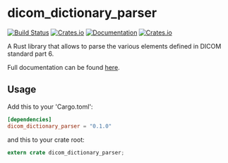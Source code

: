 # dicom_dictionary_parser

[![Build Status](https://travis-ci.com/Blubbz0r/dicom_dictionary_parser.svg?branch=master)](https://travis-ci.com/Blubbz0r/dicom_dictionary_parser)
[![Crates.io](https://img.shields.io/crates/v/dicom_dictionary_parser.svg)](https://crates.io/crates/dicom_dictionary_parser)
[![Documentation](https://docs.rs/dicom_dictionary_parser/badge.svg)](https://docs.rs/dicom_dictionary_parser)
[![Crates.io](https://img.shields.io/crates/l/dicom_dictionary_parser.svg)](https://crates.io/crates/dicom_dictionary_parser)

A Rust library that allows to parse the various elements defined in DICOM 
standard part 6.

Full documentation can be found [here](https://docs.rs/dicom_dictionary_parser/0.1.0/dicom_dictionary_parser/).

## Usage

Add this to your 'Cargo.toml':

```toml
[dependencies]
dicom_dictionary_parser = "0.1.0"
```

and this to your crate root:

```rust
extern crate dicom_dictionary_parser;
```